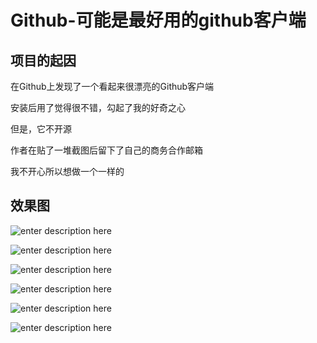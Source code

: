 # Github-可能是最好用的github客户端
## 项目的起因

在Github上发现了一个看起来很漂亮的Github客户端

安装后用了觉得很不错，勾起了我的好奇之心

但是，它不开源

作者在贴了一堆截图后留下了自己的商务合作邮箱

我不开心所以想做一个一样的

## 效果图

![enter description here][1]

![enter description here][2]

![enter description here][3]

![enter description here][4]

![enter description here][5]

![enter description here][6]


  [1]: ./images/1.png "1"
  [2]: ./images/2.png "2"
  [3]: ./images/3.png "3"
  [4]: ./images/4.png "4"
  [5]: ./images/5.png "5"
  [6]: ./images/6.png "6"